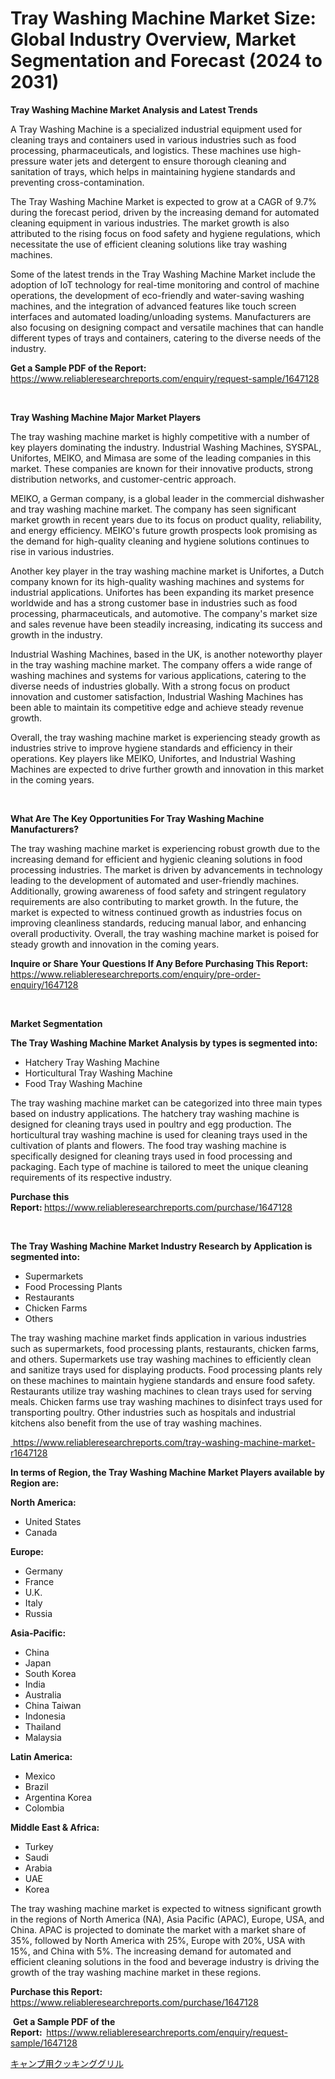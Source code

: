 <p><h1>Tray Washing Machine Market Size: Global Industry Overview, Market Segmentation and Forecast (2024 to 2031)</h1></p><p><strong>Tray Washing Machine Market Analysis and Latest Trends</strong></p>
<p><p>A Tray Washing Machine is a specialized industrial equipment used for cleaning trays and containers used in various industries such as food processing, pharmaceuticals, and logistics. These machines use high-pressure water jets and detergent to ensure thorough cleaning and sanitation of trays, which helps in maintaining hygiene standards and preventing cross-contamination.</p><p>The Tray Washing Machine Market is expected to grow at a CAGR of 9.7% during the forecast period, driven by the increasing demand for automated cleaning equipment in various industries. The market growth is also attributed to the rising focus on food safety and hygiene regulations, which necessitate the use of efficient cleaning solutions like tray washing machines.</p><p>Some of the latest trends in the Tray Washing Machine Market include the adoption of IoT technology for real-time monitoring and control of machine operations, the development of eco-friendly and water-saving washing machines, and the integration of advanced features like touch screen interfaces and automated loading/unloading systems. Manufacturers are also focusing on designing compact and versatile machines that can handle different types of trays and containers, catering to the diverse needs of the industry.</p></p>
<p><strong>Get a Sample PDF of the Report:&nbsp;</strong> <a href="https://www.reliableresearchreports.com/enquiry/request-sample/1647128">https://www.reliableresearchreports.com/enquiry/request-sample/1647128</a></p>
<p>&nbsp;</p>
<p><strong>Tray Washing Machine Major Market Players</strong></p>
<p><p>The tray washing machine market is highly competitive with a number of key players dominating the industry. Industrial Washing Machines, SYSPAL, Unifortes, MEIKO, and Mimasa are some of the leading companies in this market. These companies are known for their innovative products, strong distribution networks, and customer-centric approach. </p><p>MEIKO, a German company, is a global leader in the commercial dishwasher and tray washing machine market. The company has seen significant market growth in recent years due to its focus on product quality, reliability, and energy efficiency. MEIKO's future growth prospects look promising as the demand for high-quality cleaning and hygiene solutions continues to rise in various industries.</p><p>Another key player in the tray washing machine market is Unifortes, a Dutch company known for its high-quality washing machines and systems for industrial applications. Unifortes has been expanding its market presence worldwide and has a strong customer base in industries such as food processing, pharmaceuticals, and automotive. The company's market size and sales revenue have been steadily increasing, indicating its success and growth in the industry.</p><p>Industrial Washing Machines, based in the UK, is another noteworthy player in the tray washing machine market. The company offers a wide range of washing machines and systems for various applications, catering to the diverse needs of industries globally. With a strong focus on product innovation and customer satisfaction, Industrial Washing Machines has been able to maintain its competitive edge and achieve steady revenue growth.</p><p>Overall, the tray washing machine market is experiencing steady growth as industries strive to improve hygiene standards and efficiency in their operations. Key players like MEIKO, Unifortes, and Industrial Washing Machines are expected to drive further growth and innovation in this market in the coming years.</p></p>
<p>&nbsp;</p>
<p><strong>What Are The Key Opportunities For Tray Washing Machine Manufacturers?</strong></p>
<p><p>The tray washing machine market is experiencing robust growth due to the increasing demand for efficient and hygienic cleaning solutions in food processing industries. The market is driven by advancements in technology leading to the development of automated and user-friendly machines. Additionally, growing awareness of food safety and stringent regulatory requirements are also contributing to market growth. In the future, the market is expected to witness continued growth as industries focus on improving cleanliness standards, reducing manual labor, and enhancing overall productivity. Overall, the tray washing machine market is poised for steady growth and innovation in the coming years.</p></p>
<p><strong>Inquire or Share Your Questions If Any Before Purchasing This Report:</strong> <a href="https://www.reliableresearchreports.com/enquiry/pre-order-enquiry/1647128">https://www.reliableresearchreports.com/enquiry/pre-order-enquiry/1647128</a></p>
<p>&nbsp;</p>
<p><strong>Market Segmentation</strong></p>
<p><strong>The Tray Washing Machine Market Analysis by types is segmented into:</strong></p>
<p><ul><li>Hatchery Tray Washing Machine</li><li>Horticultural Tray Washing Machine</li><li>Food Tray Washing Machine</li></ul></p>
<p><p>The tray washing machine market can be categorized into three main types based on industry applications. The hatchery tray washing machine is designed for cleaning trays used in poultry and egg production. The horticultural tray washing machine is used for cleaning trays used in the cultivation of plants and flowers. The food tray washing machine is specifically designed for cleaning trays used in food processing and packaging. Each type of machine is tailored to meet the unique cleaning requirements of its respective industry.</p></p>
<p><strong>Purchase this Report:&nbsp;</strong><a href="https://www.reliableresearchreports.com/purchase/1647128">https://www.reliableresearchreports.com/purchase/1647128</a></p>
<p>&nbsp;</p>
<p><strong>The Tray Washing Machine Market Industry Research by Application is segmented into:</strong></p>
<p><ul><li>Supermarkets</li><li>Food Processing Plants</li><li>Restaurants</li><li>Chicken Farms</li><li>Others</li></ul></p>
<p><p>The tray washing machine market finds application in various industries such as supermarkets, food processing plants, restaurants, chicken farms, and others. Supermarkets use tray washing machines to efficiently clean and sanitize trays used for displaying products. Food processing plants rely on these machines to maintain hygiene standards and ensure food safety. Restaurants utilize tray washing machines to clean trays used for serving meals. Chicken farms use tray washing machines to disinfect trays used for transporting poultry. Other industries such as hospitals and industrial kitchens also benefit from the use of tray washing machines.</p></p>
<p><a href="https://www.reliableresearchreports.com/tray-washing-machine-market-r1647128">&nbsp;https://www.reliableresearchreports.com/tray-washing-machine-market-r1647128</a></p>
<p><strong>In terms of Region, the Tray Washing Machine Market Players available by Region are:</strong></p>
<p>
    <p> <strong> North America: </strong>
        <ul>
            <li>United States</li>
            <li>Canada</li>
        </ul>
        </p> 
    <p> <strong> Europe: </strong>
        <ul>
            <li>Germany</li>
            <li>France</li>
            <li>U.K.</li>
            <li>Italy</li>
            <li>Russia</li>
        </ul>
        </p> 
    <p> <strong> Asia-Pacific: </strong>
        <ul>
            <li>China</li>
            <li>Japan</li>
            <li>South Korea</li>
            <li>India</li>
            <li>Australia</li>
            <li>China Taiwan</li>
            <li>Indonesia</li>
            <li>Thailand</li>
            <li>Malaysia</li>
        </ul>
        </p> 
    <p> <strong> Latin America: </strong>
        <ul>
            <li>Mexico</li>
            <li>Brazil</li>
            <li>Argentina Korea</li>
            <li>Colombia</li>
        </ul>
        </p> 
    <p> <strong> Middle East & Africa: </strong>
        <ul>
            <li>Turkey</li>
            <li>Saudi</li>
            <li>Arabia</li>
            <li>UAE</li>
            <li>Korea</li>
        </ul>
    </p>
    </p>
<p><p>The tray washing machine market is expected to witness significant growth in the regions of North America (NA), Asia Pacific (APAC), Europe, USA, and China. APAC is projected to dominate the market with a market share of 35%, followed by North America with 25%, Europe with 20%, USA with 15%, and China with 5%. The increasing demand for automated and efficient cleaning solutions in the food and beverage industry is driving the growth of the tray washing machine market in these regions.</p></p>
<p><strong>Purchase this Report: </strong><a href="https://www.reliableresearchreports.com/purchase/1647128">https://www.reliableresearchreports.com/purchase/1647128</a></p>
<p>&nbsp;<strong>Get a Sample PDF of the Report:&nbsp;&nbsp;</strong><a href="https://www.reliableresearchreports.com/enquiry/request-sample/1647128">https://www.reliableresearchreports.com/enquiry/request-sample/1647128</a></p>
<p><strong></strong></p>
<p><p><a href="https://medium.com/@eugenethompson65/%E3%82%AD%E3%83%A3%E3%83%B3%E3%83%97%E6%96%99%E7%90%86%E3%82%B0%E3%83%AA%E3%83%AB%E5%B8%82%E5%A0%B4%E3%81%AE%E5%88%86%E6%9E%90-%E3%82%B0%E3%83%AD%E3%83%BC%E3%83%90%E3%83%AB%E7%94%A3%E6%A5%AD%E3%81%AE%E8%A6%96%E7%82%B9%E3%81%A8%E4%BA%88%E6%B8%AC-2024%E5%B9%B4%E3%81%8B%E3%82%892031%E5%B9%B4-be350553b288">キャンプ用クッキンググリル</a></p></p>
